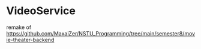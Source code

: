# VideoService

remake of https://github.com/MaxaiZer/NSTU_Programming/tree/main/semester8/movie-theater-backend

